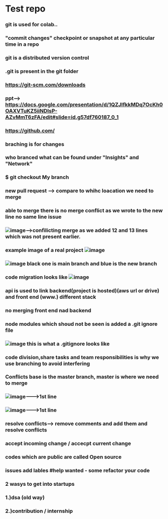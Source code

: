 # Test repo
### git is used for colab.. 
### "commit changes" checkpoint or snapshot at any particular time in a repo
### git is a distributed version control
### .git is present in the git folder
### https://git-scm.com/downloads
### ppt--> https://docs.google.com/presentation/d/1QZJIfkkMDq7OcKh0OAXVTuKZ5iiNDIsP-AZvMmT6zFA/edit#slide=id.g57df760187_0_1
### https://github.com/
### braching is for changes 
### who branced what can be found under "Insights" and "Network"
### $ git checkout My branch
### new pull request --> compare to whihc loacation we need to merge 
### able to merge there is no merge conflict as we wrote to the new line no same line issue
### ![image](https://user-images.githubusercontent.com/75175772/130321525-d4631d04-ca6b-4cbc-9672-250c9fc156a1.png)-->confilicting merge as we added 12 and 13 lines which was not present earlier.
### example image of a real project ![image](https://user-images.githubusercontent.com/75175772/130321598-0639c037-35fc-4461-9abb-d52fdcc4e1c8.png)
### ![image](https://user-images.githubusercontent.com/75175772/130321607-5ea90f45-1e02-4398-bf27-08cc22a56464.png) black one is main branch and blue is the new branch 
### code migration looks like ![image](https://user-images.githubusercontent.com/75175772/130321649-d0187f81-34c3-411f-9ec5-5a771a6dc480.png)
### api is used to link backend(project is hosted)(aws url or drive) and front end (www.) different stack
### no merging front end nad backend
### node modules which shoud not be seen is added a .git ignore file
### ![image](https://user-images.githubusercontent.com/75175772/130321793-e53ee4d1-8b8b-4100-9ef5-91bb980782f8.png) this is what a .gitignore looks like
### code division,share tasks and team responsibilities is why we use branching to avoid interfering
### Conflicts base is the master branch, master is where we need to merge 
### ![image](https://user-images.githubusercontent.com/75175772/130322017-4a3f3e32-35de-4e36-ae46-7f5a846bd0cc.png)--->1st line 
### ![image](https://user-images.githubusercontent.com/75175772/130322021-4cd15684-7107-40bd-9282-d5a166d6c7ea.png)--->1st line 
### resolve conflicts--> remove comments and add them and resolve conflicts
### accept incoming change / accecpt current change 
### codes which are public are called Open source
### issues add lables #help wanted - some refactor your code
### 2 wasys to get into startups
### 1.)dsa (old way)
### 2.)contribution / internship
